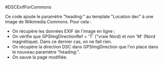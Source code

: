 #DSCExifForCommons

Ce code ajoute le paramètre "heading:" au template "Location dec" à une image de Wikimedia Commons. Pour cela :
- On récupère les données EXIF de l'image en ligne ;
- On vérifie que GPSImgDirectionRef = 'T' ("vraie Nord) et non 'M' (Nord magnétique). Dans ce dernier cas, on ne fait rien.
- On récupère la direction DSC dans GPSImgDirection que l'on place dans le nouveau paramètre "heading:".
- On sauve la page modifiée.
